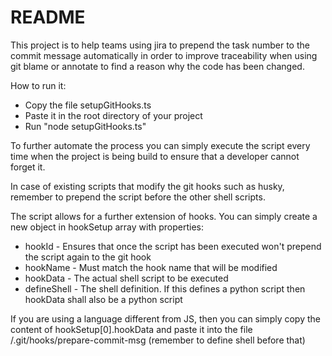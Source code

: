 # README #

This project is to help teams using jira to prepend the task number to
the commit message automatically in order to improve traceability when using git
blame or annotate to find a reason why the code has been changed.

How to run it:
* Copy the file setupGitHooks.ts
* Paste it in the root directory of your project
* Run "node setupGitHooks.ts"

To further automate the process you can simply execute the script every time when the project
is being build to ensure that a developer cannot forget it.

In case of existing scripts that modify the git hooks such as husky,
remember to prepend the script before the other shell scripts.

The script allows for a further extension of hooks. You can simply create a new object in hookSetup array
with properties:
* hookId - Ensures that once the script has been executed won't prepend the script again to the git hook
* hookName - Must match the hook name that will be modified
* hookData - The actual shell script to be executed
* defineShell - The shell definition. If this defines a python script then hookData shall also be a python script

If you are using a language different from JS, then you can simply copy the content of
hookSetup[0].hookData and paste it into the file <ProjectDir>/.git/hooks/prepare-commit-msg
(remember to define shell before that)
